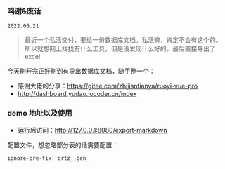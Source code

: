 ### 鸣谢&废话

`2022.06.21`

> 最近一个私活交付，要给一份数据库文档。私活嘛，肯定不会有这个的。
> 所以就想网上找找有什么工具，但是没发现什么好的，最后直接导出了excel

今天刷开完正好刷到有导出数据库文档，随手整一个：
- 感谢大佬的分享：https://gitee.com/zhijiantianya/ruoyi-vue-pro
- http://dashboard.yudao.iocoder.cn/index

### demo 地址以及使用

- 运行后访问：http://127.0.0.1:8080/export-markdown

配置文件，想忽略部分表的话需要配置：

```
ignore-pre-fix: qrtz_,gen_
```